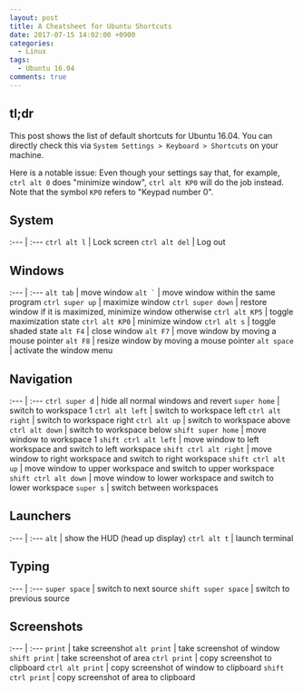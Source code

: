 ```yaml
---
layout: post
title: A Cheatsheet for Ubuntu Shortcuts
date: 2017-07-15 14:02:00 +0900
categories:
  - Linux
tags:
  - Ubuntu 16.04
comments: true
---
```


## tl;dr

This post shows the list of default shortcuts for Ubuntu 16.04. You can directly check this via `System Settings > Keyboard > Shortcuts` on your machine.

Here is a notable issue: Even though your settings say that, for example, `ctrl alt 0` does "minimize window", `ctrl alt KP0` will do the job instead. Note that the symbol `KP0` refers to "Keypad number 0".

## System

:--- | :---
`ctrl alt l` | Lock screen
`ctrl alt del` | Log out

## Windows

:--- | :---
`alt tab` | move window
`` alt ` `` | move window within the same program
`ctrl super up` | maximize window
`ctrl super down` | restore window if it is maximized, minimize window otherwise
`ctrl alt KP5` | toggle maximization state
`ctrl alt KP0` | minimize window
`ctrl alt s` | toggle shaded state
`alt F4` | close window
`alt F7` | move window by moving a mouse pointer
`alt F8` | resize window by moving a mouse pointer
`alt space` | activate the window menu

## Navigation

:--- | :---
`ctrl super d` | hide all normal windows and revert
`super home` | switch to workspace 1
`ctrl alt left` | switch to workspace left
`ctrl alt right` | switch to workspace right
`ctrl alt up` | switch to workspace above
`ctrl alt down` | switch to workspace below
`shift super home` | move window to workspace 1
`shift ctrl alt left` | move window to left workspace and switch to left workspace
`shift ctrl alt right` | move window to right workspace and switch to right workspace
`shift ctrl alt up` | move window to upper workspace and switch to upper workspace
`shift ctrl alt down` | move window to lower workspace and switch to lower workspace
`super s` | switch between workspaces

## Launchers

:--- | :---
`alt` | show the HUD (head up display)
`ctrl alt t` | launch terminal


## Typing

:--- | :---
`super space` | switch to next source
`shift super space` | switch to previous source

## Screenshots

:--- | :---
`print` | take screenshot
`alt print` | take screenshot of window
`shift print` | take screenshot of area
`ctrl print` | copy screenshot to clipboard
`ctrl alt print` | copy screenshot of window to clipboard
`shift ctrl print` | copy screenshot of area to clipboard
